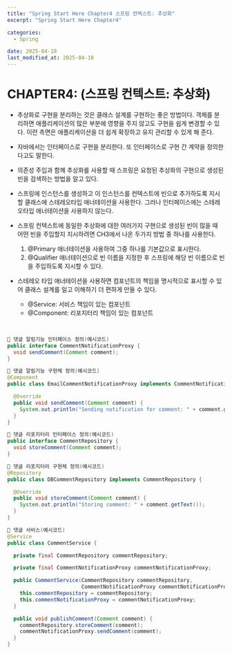 ```yaml
---
title: "Spring Start Here Chapter4 스프링 컨텍스트: 추상화"
excerpt: "Spring Start Here Chapter4"

categories:
  - Spring

date: 2025-04-10
last_modified_at: 2025-04-10
---
```


# CHAPTER4: (스프링 컨텍스트: 추상화)

- 추상화로 구현을 분리하는 것은 클래스 설계를 구현하는 좋은 방법이다. 객체를 분리하면 애플리케이션의 많은 부분에 영향을 주지 않고도 구현을 쉽게 변경할 수 있다. 이런 측면은 애플리케이션을 더 쉽게 확장하고 유지 관리할 수 있게 해 준다.

- 자바에서는 인터페이스로 구현을 분리한다. 또 인터페이스로 구현 간 계약을 정의한다고도 말한다.

- 의존성 주입과 함께 추상화를 사용할 때 스프링은 요청된 추상화의 구현으로 생성된 빈을 검색하는 방법을 알고 있다.

- 스프링에 인스턴스를 생성하고 이 인스턴스를 컨텍스트에 빈으로 추가하도록 지시할 클래스에 스테레오타입 애너테이션을 사용한다. 그러나 인터페이스에는 스테레오타입 애너테이션을 사용하지 않는다.

- 스프링 컨텍스트에 동일한 추상화에 대한 여러가지 구현으로 생성된 빈이 많을 때 어떤 빈을 주입할지 지시하려면 CH3에서 나온 두가지 방법 중 하나를 사용한다.

  1. @Primary 애너테이션을 사용하여 그중 하나를 기본값으로 표시한다.
  2. @Qualifier 애너테이션으로 빈 이름을 지정한 후 스프링에 해당 빈 이름으로 빈을 주입하도록 지시할 수 있다.

- 스테레오 타입 애너테이션을 사용하면 컴포넌트의 책임을 명시적으로 표시할 수 있어 클래스 설계를 일고 이해하기 더 편하게 만들 수 있다.
  - @Service: 서비스 책임이 있는 컴포넌트
  - @Component: 리포지터리 책임이 있는 컴포넌트

<br>

```java
💖 댓글 알림기능 인터페이스 정의(예시코드)
public interface CommentNotificationProxy {
  void sendComment(Comment comment);
}
```

```java
💖 댓글 알림기능 구현체 정의(예시코드)
@Component
public class EmailCommentNotificationProxy implements CommentNotificationProxy {

  @Override
  public void sendComment(Comment comment) {
    System.out.println("Sending notification for comment: " + comment.getText());
  }
}
```

```java
💖 댓글 리포지터리 인터페이스 정의(예시코드)
public interface CommentRepository {
  void storeComment(Comment comment);
}
```

```java
💖 댓글 리포지터리 구현체 정의(예시코드)
@Repository
public class DBCommentRepository implements CommentRepository {

  @Override
  public void storeComment(Comment comment) {
    System.out.println("Storing comment: " + comment.getText());
  }
}
```

```java
💖 댓글 서비스(예시코드)
@Service
public class CommentService {

  private final CommentRepository commentRepository;

  private final CommentNotificationProxy commentNotificationProxy;

  public CommentService(CommentRepository commentRepository,
                        CommentNotificationProxy commentNotificationProxy) {
    this.commentRepository = commentRepository;
    this.commentNotificationProxy = commentNotificationProxy;
  }

  public void publishComment(Comment comment) {
    commentRepository.storeComment(comment);
    commentNotificationProxy.sendComment(comment);
  }
}
```

